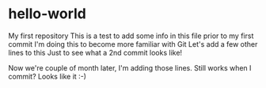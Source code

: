 # hello-world
My first repository 
This is a test to add some info in this file prior to my first commit
I'm doing this to become more familiar with Git
Let's add a few other lines to this
Just to see what a 2nd commit looks like!

Now we're couple of month later, I'm adding those lines.
Still works when I commit?
Looks like it :-)

